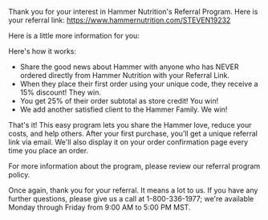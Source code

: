 
Thank you for your interest in Hammer Nutrition's Referral Program. Here is your referral link: https://www.hammernutrition.com/STEVEN19232

Here is a little more information for you:

Here's how it works:
- Share the good news about Hammer with anyone who has NEVER ordered directly from Hammer Nutrition with your Referral Link.
- When they place their first order using your unique code, they receive a 15% discount! They win.
- You get 25% of their order subtotal as store credit! You win!
- We add another satisfied client to the Hammer Family. We win!

That's it! This easy program lets you share the Hammer love, reduce your costs, and help others. After your first purchase, you’ll get a unique referral link via email. We'll also display it on your order confirmation page every time you place an order.

For more information about the program, please review our referral program policy.

Once again, thank you for your referral. It means a lot to us. If you have any further questions, please give us a call at 1-800-336-1977; we're available Monday through Friday from 9:00 AM to 5:00 PM MST.